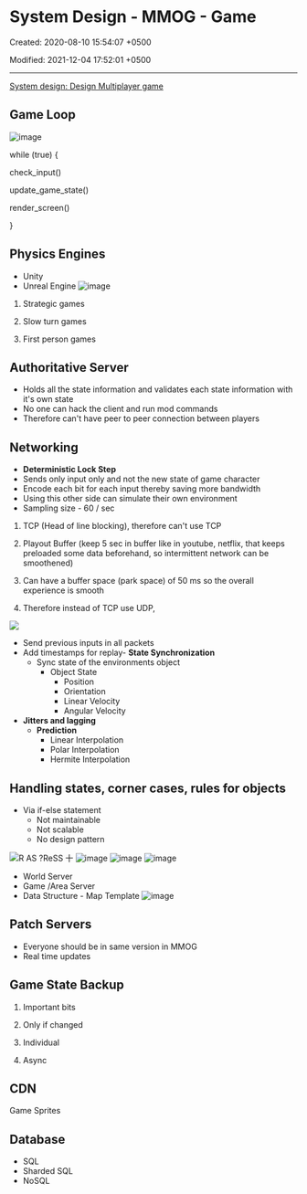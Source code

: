 # System Design - MMOG - Game

Created: 2020-08-10 15:54:07 +0500

Modified: 2021-12-04 17:52:01 +0500

---

[System design: Design Multiplayer game](https://www.youtube.com/playlist?list=PLkQkbY7JNJuCoOw3epgKcNIU6rFri4iQk)

## Game Loop

![image](media/System-Design---MMOG---Game-image1.png)

while (true) {

check_input()

update_game_state()

render_screen()

}

## Physics Engines

- Unity
- Unreal Engine
![image](media/System-Design---MMOG---Game-image2.png)

1. Strategic games

2. Slow turn games

3. First person games

## Authoritative Server

- Holds all the state information and validates each state information with it's own state
- No one can hack the client and run mod commands
- Therefore can't have peer to peer connection between players

## Networking

- **Deterministic Lock Step**
- Sends only input only and not the new state of game character
- Encode each bit for each input thereby saving more bandwidth
- Using this other side can simulate their own environment
- Sampling size - 60 / sec

1. TCP (Head of line blocking), therefore can't use TCP

2. Playout Buffer (keep 5 sec in buffer like in youtube, netflix, that keeps preloaded some data beforehand, so intermittent network can be smoothened)

3. Can have a buffer space (park space) of 50 ms so the overall experience is smooth

4. Therefore instead of TCP use UDP,

![](media/System-Design---MMOG---Game-image3.png)

- Send previous inputs in all packets
- Add timestamps for replay-   **State Synchronization**
  - Sync state of the environments object
    - Object State
      - Position
      - Orientation
      - Linear Velocity
      - Angular Velocity
- **Jitters and lagging**
  - **Prediction**
    - Linear Interpolation
    - Polar Interpolation
    - Hermite Interpolation

## Handling states, corner cases, rules for objects

- Via if-else statement
  - Not maintainable
  - Not scalable
  - No design pattern

![R AS ?ReSS 十 ](media/System-Design---MMOG---Game-image4.png)
![image](media/System-Design---MMOG---Game-image5.png)
![image](media/System-Design---MMOG---Game-image6.png)
![image](media/System-Design---MMOG---Game-image7.png)

- World Server
- Game /Area Server
- Data Structure - Map Template
![image](media/System-Design---MMOG---Game-image8.png)

## Patch Servers

- Everyone should be in same version in MMOG
- Real time updates

## Game State Backup

1. Important bits

2. Only if changed

3. Individual

4. Async

## CDN

Game Sprites

## Database

- SQL
- Sharded SQL
- NoSQL
